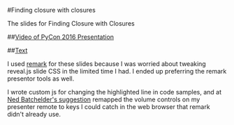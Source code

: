 #Finding closure with closures

The slides for Finding Closure with Closures

##[Video of PyCon 2016 Presentation](https://www.youtube.com/watch?v=E9wS6LdXM8Y)

##[Text](http://ballingt.com/python-closures)


I used [remark](http://rema.com/) for these slides because I was worried about
tweaking reveal.js slide CSS in the limited time I had. I ended up preferring
the remark presentor tools as well.

I wrote custom js for changing the highlighted line in code samples, and at
[Ned Batchelder's suggestion](http://nedbatchelder.com/blog/201504/how_i_make_presentations.html)
remapped the volume controls on my presenter remote to keys I could catch in
the web browser that remark didn't already use.
